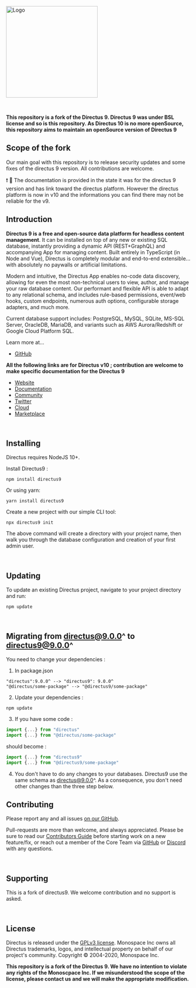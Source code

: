 <p>&nbsp;</p>

<a href="https://directus.io" target="_blank" rel="noopener noreferrer"><img width="250" alt="Logo" src="https://user-images.githubusercontent.com/9141017/88821768-0dc99800-d191-11ea-8c66-09c55ab451a2.png"></a>

<p>&nbsp;</p>

**This repository is a fork of the Directus 9. Directus 9 was under BSL license and so is this repository. As Directus 10 is no more openSource, this repository aims to maintain an openSource version of Directus 9**

## Scope of the fork

Our main goal with this repository is to release security updates and some fixes of the directus 9 version. All contributions are welcome.

:exclamation: :construction_worker: The documentation is provided in the state it was for the directus 9 version and has link toward the directus platform. However the directus platform is now in v10 and the informations you can find there may not be reliable for the v9. 


## Introduction


**Directus 9 is a free and open-source data platform for headless content management**. It can be installed on top of any
new or existing SQL database, instantly providing a dynamic API (REST+GraphQL) and accompanying App for managing
content. Built entirely in TypeScript (in Node and Vue), Directus is completely modular and end-to-end extensible...
with absolutely no paywalls or artificial limitations.

Modern and intuitive, the Directus App enables no-code data discovery, allowing for even the most non-technical users to
view, author, and manage your raw database content. Our performant and flexible API is able to adapt to any relational
schema, and includes rule-based permissions, event/web hooks, custom endpoints, numerous auth options, configurable
storage adapters, and much more.

Current database support includes: PostgreSQL, MySQL, SQLite, MS-SQL Server, OracleDB, MariaDB, and variants such as AWS
Aurora/Redshift or Google Cloud Platform SQL.

Learn more at...


- [GitHub](https://github.com/directus9/directus9)

**All the following links are for Directus v10 ; contribution are welcome to make specific documentation for the Directus 9**

- [Website](https://directus.io/)
- [Documentation](https://docs.directus.io/)
- [Community](https://directus.chat/)
- [Twitter](https://twitter.com/directus)
- [Cloud](https://directus.cloud/) 
- [Marketplace](https://directus.market/)

<p>&nbsp;</p>

## Installing

Directus requires NodeJS 10+. 

Install Directus9 :

```
npm install directus9
```

Or using yarn:

```
yarn install directus9
```

Create a new project with our simple CLI tool:

```
npx directus9 init
```
The above command will create a directory with your project name, then walk you through the database configuration and
creation of your first admin user.

<p>&nbsp;</p>

## Updating

To update an existing Directus project, navigate to your project directory and run:

```
npm update
```

<p>&nbsp;</p>

## Migrating from directus@9.0.0^ to directus9@9.0.0^

You need to change your dependencies :
1. In package.json
```
"directus":9.0.0^ --> "directus9": 9.0.0^
"@directus/some-package" --> "@directus9/some-package"
```

2. Update your dependencies :
```
npm update
```

3. If you have some code :

```ts
import {...} from "directus"
import {...} from "@directus/some-package"
```
should become :

```ts
import {...} from "directus9"
import {...} from "@directus9/some-package"
```

4. You don't have to do any changes to your databases.
Directus9 use the same schema as directus@9.0.0^. As a consequence, you don't need other changes than the three step below.



## Contributing

Please report any and all issues [on our GitHub](https://github.com/directus9/directus9/issues/new).

Pull-requests are more than welcome, and always appreciated. Please be sure to read our
[Contributors Guide](https://docs.directus.io/contributing/introduction/) before starting work on a new feature/fix, or
reach out a member of the Core Team via [GitHub](https://github.com/directus9/directus9/discussions) or
[Discord](https://directus.chat) with any questions.

<p>&nbsp;</p>

## Supporting

This is a fork of directus9. We welcome contribution and no support is asked.

<p>&nbsp;</p>

## License

Directus is released under the [GPLv3 license](./license). Monospace Inc owns all Directus trademarks, logos, and intellectual property on behalf of our project's community. Copyright © 2004-2020, Monospace Inc.

**This repository is a fork of the Directus 9. We have no intention to violate any rights of the Monoscpace Inc. If we misunderstood the scope of the license, please contact us and we will make the appropriate modification.**

